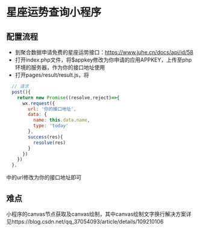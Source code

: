 # 星座运势查询小程序
## 配置流程
+ 到聚合数据申请免费的星座运势接口：https://www.juhe.cn/docs/api/id/58
+ 打开index.php文件，将$appkey修改为你申请的应用APPKEY，上传至php环境的服务器，作为你的接口地址使用
+ 打开pages/result/result.js，将
```javascript
  // 请求
  post(){
    return new Promise((resolve,reject)=>{
      wx.request({
        url: '你的接口地址',
        data: {
          name: this.data.name,
          type: 'today'
        },
        success(res){
          resolve(res)
        }
      })
    })
  },
```
中的url修改为你的接口地址即可
## 难点
小程序的canvas节点获取及canvas绘制，其中canvas绘制文字换行解决方案详见https://blog.csdn.net/qq_37054093/article/details/109210106
